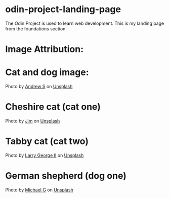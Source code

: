 # odin-project-landing-page
The Odin Project is used to learn web development. This is my landing page from the foundations section.

# Image Attribution:
# Cat and dog image:

Photo by <a href="https://unsplash.com/@sita2?utm_content=creditCopyText&utm_medium=referral&utm_source=unsplash">Andrew S</a> on <a href="https://unsplash.com/photos/a-dog-and-a-cat-laying-in-the-grass-ouo1hbizWwo?utm_content=creditCopyText&utm_medium=referral&utm_source=unsplash">Unsplash</a>

# Cheshire cat (cat one)

Photo by <a href="https://unsplash.com/@iqsphotography?utm_content=creditCopyText&utm_medium=referral&utm_source=unsplash">Jim</a> on <a href="https://unsplash.com/photos/a-cat-standing-in-a-field-of-green-grass-My7TeyV8KOU?utm_content=creditCopyText&utm_medium=referral&utm_source=unsplash">Unsplash</a>

# Tabby cat (cat two)

Photo by <a href="https://unsplash.com/@itslarryg?utm_content=creditCopyText&utm_medium=referral&utm_source=unsplash">Larry George II</a> on <a href="https://unsplash.com/photos/orange-tabby-cat-on-white-textile-VHQ5_j3t_vw?utm_content=creditCopyText&utm_medium=referral&utm_source=unsplash">Unsplash</a>

# German shepherd (dog one)

Photo by <a href="https://unsplash.com/@escape_your_mind?utm_content=creditCopyText&utm_medium=referral&utm_source=unsplash">Michael G</a> on <a href="https://unsplash.com/photos/a-brown-and-black-dog-sitting-on-top-of-a-white-floor-lBHXRus8zzo?utm_content=creditCopyText&utm_medium=referral&utm_source=unsplash">Unsplash</a>
